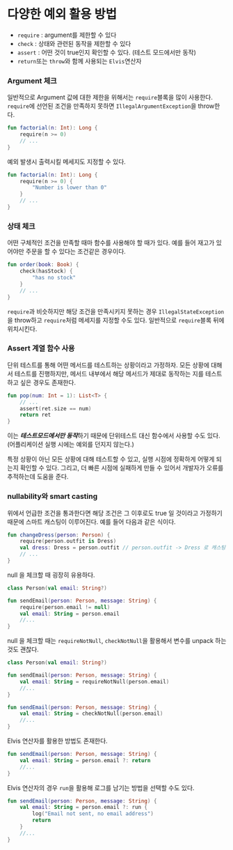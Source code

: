 
# 다양한 예외 활용 방법
- `require` : argument를 제한할 수 있다
- `check` : 상태와 관련된 동작을 제한할 수 있다
- `assert` : 어떤 것이 true인지 확인할 수 있다. (테스트 모드에서만 동작)
- `return`또는 `throw`와 함께 사용되는 `Elvis`연산자

### Argument 체크

일반적으로 Argument 값에 대한 제한을 위해서는 `require`블록을 많이 사용한다. `require`에 선언된 조건을 만족하지 못하면 `IllegalArgumentException`을 throw한다.

```Kotlin
fun factorial(n: Int): Long {
	require(n >= 0)
	// ...
}
```

예외 발생시 출력시킬 메세지도 지정할 수 있다.

```Kotlin
fun factorial(n: Int): Long {
	require(n >= 0) {
		"Number is lower than 0"
	}
	// ...
}
```

### 상태 체크

어떤 구체적인 조건을 만족할 때마 함수를 사용해야 할 때가 있다. 예를 들어 재고가 있어야만 주문을 할 수 있다는 조건같은 경우이다.

```Kotlin
fun order(book: Book) {
	check(hasStock) {
		"has no stock"
	}
	// ...
}
```

`require`과 비슷하지만 해당 조건을 만족시키지 못하는 경우 `IllegalStateException`을 throw하고 `require`처럼 메세지를 지정할 수도 있다. 일반적으로 `require`블록 뒤에 위치시킨다.

### Assert 계열 함수 사용

단위 테스트를 통해 어떤 메서드를 테스트하는 상황이라고 가정하자. 모든 상황에 대해서 테스트를 진행하지만, 메서드 내부에서 해당 메서드가 제대로 동작하는 지를 테스트하고 싶은 경우도 존재한다.

```Kotlin
fun pop(num: Int = 1): List<T> {
	// ...
	assert(ret.size == num)
	return ret
}
```

이는 ***테스트모드에서만 동작***하기 때문에 단위테스트 대신 함수에서 사용할 수도 있다. (어플리케이션 실행 시에는 예외를 던지지 않는다.)

특정 상황이 아닌 모든 상황에 대해 테스트할 수 있고, 실행 시점에 정확하게 어떻게 되는지 확인할 수 있다. 그리고, 더 빠른 시점에 실패하게 만들 수 있어서 개발자가 오류를 추적하는데 도움을 준다.

### nullability와 smart casting

위에서 언급한 조건을 통과한다면 해당 조건은 그 이후로도 true 일 것이라고 가정하기 때문에 스마트 캐스팅이 이루어진다. 예를 들어 다음과 같은 식이다.

```Kotlin 
fun changeDress(person: Person) {
	require(person.outfit is Dress)
	val dress: Dress = person.outfit // person.outfit -> Dress 로 캐스팅
	// ...
}
```

null 을 체크할 때 굉장히 유용하다.

```Kotlin
class Person(val email: String?)

fun sendEmail(person: Person, message: String) {
	require(person.email != null)
	val email: String = person.email
	//...
}
```

null 을 체크할 때는 `requireNotNull`, `checkNotNull`을 활용해서 변수를 unpack 하는 것도 괜찮다.

```Kotlin
class Person(val email: String?)

fun sendEmail(person: Person, message: String) {
	val email: String = requireNotNull(person.email)
	//...
}

fun sendEmail(person: Person, message: String) {
	val email: String = checkNotNull(person.email)
	//...
}
```

Elvis 연산자를 활용한 방법도 존재한다.

```Kotlin
fun sendEmail(person: Person, message: String) {
	val email: String = person.email ?: return
	//...
}
```

Elvis 연산자의 경우 `run`을 활용해 로그를 남기는 방법을 선택할 수도 있다.

```Kotlin
fun sendEmail(person: Person, message: String) {
	val email: String = person.email ?: run {
		log("Email not sent, no email address")
		return
	}
	//...
}
```